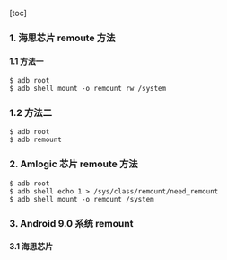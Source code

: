 [toc]

### 1. 海思芯片 remoute 方法

#### 1.1  方法一

```shell
$ adb root
$ adb shell mount -o remount rw /system
```

### 1.2 方法二

```shell
$ adb root
$ adb remount
```

### 2. Amlogic 芯片 remoute 方法

```shell
$ adb root
$ adb shell echo 1 > /sys/class/remount/need_remount
$ adb shell mount -o remount /system
```

### 3. Android 9.0 系统 remount

#### 3.1 海思芯片

